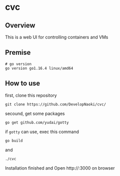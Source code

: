 # cvc
## Overview
This is a web UI for controlling containers and VMs

## Premise
```
# go version
go version go1.16.4 linux/amd64
```

## How to use
first, clone this repository
```
git clone https://github.com/DevelopNaoki/cvc/
```

secound, get some packages
```
go get github.com/yudai/gotty
```

if ```gotty``` can use, exec this command
```
go build
```
and 
```
./cvc
```

Installation finished and Open http://<your ip address>:3000 on browser
